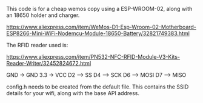 This code is for a cheap wemos copy using a ESP-WROOM-02, along with an 18650 holder and charger. 

https://www.aliexpress.com/item/WeMos-D1-Esp-Wroom-02-Motherboard-ESP8266-Mini-WiFi-Nodemcu-Module-18650-Battery/32821749383.html

The RFID reader used is:

https://www.aliexpress.com/item/PN532-NFC-RFID-Module-V3-Kits-Reader-Writer/32452824672.html

GND -> GND
3.3 -> VCC
D2 --> SS 
D4 --> SCK
D6 --> MOSI
D7 --> MISO

config.h needs to be created from the default file. This contains the SSID details for your wifi, along with the base API address.

